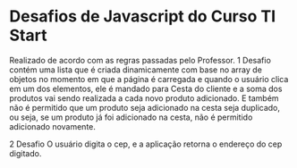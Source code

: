 # Desafios de Javascript do Curso TI Start
Realizado de acordo com as regras passadas pelo Professor.
1 Desafio contém uma lista que é criada dinamicamente com base no array de objetos no momento em que a página é carregada e quando o usuário clica em um dos elementos, ele é mandado para Cesta do cliente e a soma dos produtos vai sendo realizada a cada novo produto adicionado. E também não é permitido que um produto seja adicionado na cesta seja duplicado, ou seja, se um produto já foi adicionado na cesta, não é permitido adicionado novamente.

2 Desafio O usuário digita o cep, e a aplicação retorna o endereço do cep digitado.
